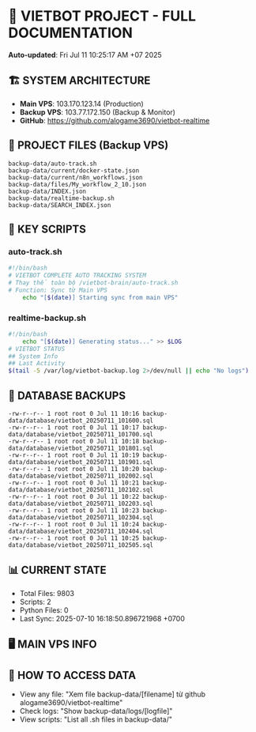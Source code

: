 # 🤖 VIETBOT PROJECT - FULL DOCUMENTATION
**Auto-updated**: Fri Jul 11 10:25:17 AM +07 2025

## 🏗️ SYSTEM ARCHITECTURE
- **Main VPS**: 103.170.123.14 (Production)
- **Backup VPS**: 103.77.172.150 (Backup & Monitor)
- **GitHub**: https://github.com/alogame3690/vietbot-realtime

## 📁 PROJECT FILES (Backup VPS)
```
backup-data/auto-track.sh
backup-data/current/docker-state.json
backup-data/current/n8n_workflows.json
backup-data/files/My_workflow_2_10.json
backup-data/INDEX.json
backup-data/realtime-backup.sh
backup-data/SEARCH_INDEX.json
```

## 🔧 KEY SCRIPTS
### auto-track.sh
```bash
#!/bin/bash
# VIETBOT COMPLETE AUTO TRACKING SYSTEM
# Thay thế toàn bộ /vietbot-brain/auto-track.sh
# Function: Sync từ Main VPS
    echo "[$(date)] Starting sync from main VPS"
```
### realtime-backup.sh
```bash
#!/bin/bash
    echo "[$(date)] Generating status..." >> $LOG
# VIETBOT STATUS
## System Info
## Last Activity
$(tail -5 /var/log/vietbot-backup.log 2>/dev/null || echo "No logs")
```

## 💾 DATABASE BACKUPS
```
-rw-r--r-- 1 root root 0 Jul 11 10:16 backup-data/database/vietbot_20250711_101600.sql
-rw-r--r-- 1 root root 0 Jul 11 10:17 backup-data/database/vietbot_20250711_101700.sql
-rw-r--r-- 1 root root 0 Jul 11 10:18 backup-data/database/vietbot_20250711_101801.sql
-rw-r--r-- 1 root root 0 Jul 11 10:19 backup-data/database/vietbot_20250711_101901.sql
-rw-r--r-- 1 root root 0 Jul 11 10:20 backup-data/database/vietbot_20250711_102002.sql
-rw-r--r-- 1 root root 0 Jul 11 10:21 backup-data/database/vietbot_20250711_102102.sql
-rw-r--r-- 1 root root 0 Jul 11 10:22 backup-data/database/vietbot_20250711_102203.sql
-rw-r--r-- 1 root root 0 Jul 11 10:23 backup-data/database/vietbot_20250711_102304.sql
-rw-r--r-- 1 root root 0 Jul 11 10:24 backup-data/database/vietbot_20250711_102404.sql
-rw-r--r-- 1 root root 0 Jul 11 10:25 backup-data/database/vietbot_20250711_102505.sql
```

## 📊 CURRENT STATE
- Total Files: 9803
- Scripts: 2
- Python Files: 0
- Last Sync: 2025-07-10 16:18:50.896721968 +0700

## 🖥️ MAIN VPS INFO


## 🚨 HOW TO ACCESS DATA
- View any file: "Xem file backup-data/[filename] từ github alogame3690/vietbot-realtime"
- Check logs: "Show backup-data/logs/[logfile]"
- View scripts: "List all .sh files in backup-data/"
